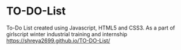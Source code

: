 # TO-DO-List
To-Do List created using Javascript, HTML5 and CSS3.
As a part of girlscript winter industrial training and internship
https://shreya2699.github.io/TO-DO-List/
